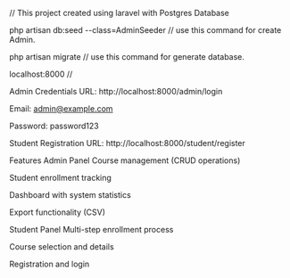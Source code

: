 // This project created using laravel with Postgres Database

php artisan db:seed --class=AdminSeeder // use this command for create Admin.

php artisan migrate // use this command for generate database.

localhost:8000 //

Admin Credentials
URL: http://localhost:8000/admin/login

Email: admin@example.com

Password: password123

Student Registration
URL: http://localhost:8000/student/register

Features
Admin Panel
Course management (CRUD operations)

Student enrollment tracking

Dashboard with system statistics

Export functionality (CSV)

Student Panel
Multi-step enrollment process

Course selection and details

Registration and login
